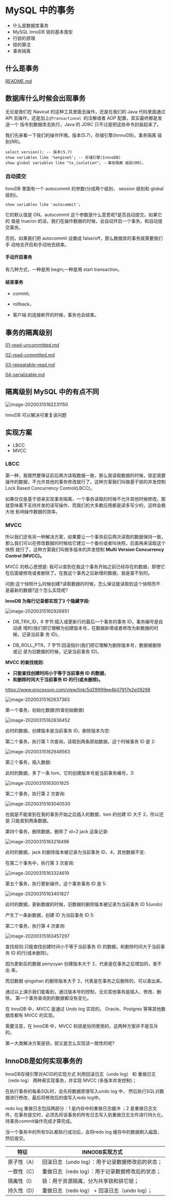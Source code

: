 # MySQL 中的事务

- 什么是数据库事务
- MySQL InnoDB 锁的基本类型
- 行锁的原理
- 锁的算法
- 事务隔离

## 什么是事务

 [README.md](../../../08-transaction/01-database-transaction/README.md) 

## 数据库什么时候会出现事务

无论是我们在 Navicat 的这种工具里面去操作，还是在我们的 Java 代码里面通过 API 去操作，还是加上`@Transactional `的注解或者 AOP 配置，其实最终都是发送一个 指令到数据库去执行，Java 的 JDBC 只不过是把这些命令封装起来了。

我们先来看一下我们的操作环境。版本(5.7)，存储引擎(InnnoDB)，事务隔离 级别(RR)。

```
select version(); -- 版本(5.7)
show variables like '%engine%'; -- 存储引擎(InnnoDB)
show global variables like "tx_isolation"; --事务隔离 级别(RR)。
```

### 自动提交

InnoDB 里面有一个 autocommit 的参数(分成两个级别， session 级别和 global级别)。

```
show variables like 'autocommit';
```

它的默认值是 ON。autocommit 这个参数是什么意思呢?是否自动提交。如果它的 值是 true/on 的话，我们在操作数据的时候，会自动开启一个事务，和自动提交事务。

否则，如果我们把 autocommit 设置成 false/off，那么数据库的事务就需要我们手 动地去开启和手动地去结束。

#### 手动开启事务

有几种方式，一种是用 begin;一种是用 start transaction。

#### 结束事务

- commit;

- rollback，

- 客户端 的连接断开的时候，事务也会结束。

## 事务的隔离级别

 [01-read-uncommitted.md](../../../08-transaction/01-database-transaction/01-read-uncommitted.md) 

 [02-read-committed.md](../../../08-transaction/01-database-transaction/02-read-committed.md) 

 [03-repeatable-read.md](../../../08-transaction/01-database-transaction/03-repeatable-read.md) 

 [04-serializable.md](../../../08-transaction/01-database-transaction/04-serializable.md) 

## 隔离级别 MySQL 中的有点不同

![image-20200315162231150](assets/image-20200315162231150.png)

InnoDB 可以解决可重复读问题

## 实现方案

-  LBCC
- MVCC

### LBCC

第一种，我既然要保证前后两次读取数据一致，那么我读取数据的时候，锁定我要 操作的数据，不允许其他的事务修改就行了。这种方案我们叫做基于锁的并发控制 Lock Based Concurrency Control(LBCC)。

如果仅仅是基于锁来实现事务隔离，一个事务读取的时候不允许其他时候修改，那 就意味着不支持并发的读写操作，而我们的大多数应用都是读多写少的，这样会极大地 影响操作数据的效率。

### MVCC

所以我们还有另一种解决方案，如果要让一个事务前后两次读取的数据保持一致， 那么我们可以在修改数据的时候给它建立一个备份或者叫快照，后面再来读取这个快照 就行了。这种方案我们叫做多版本的并发控制 **Multi Version Concurrency Control (MVCC)。**

MVCC 的核心思想是: 我可以查到在我这个事务开始之前已经存在的数据，即使它 在后面被修改或者删除了。在我这个事务之后新增的数据，我是查不到的。

问题:这个快照什么时候创建?读取数据的时候，怎么保证能读取到这个快照而不 是最新的数据?这个怎么实现呢?

**InnoDB 为每行记录都实现了3 个隐藏字段:**

![image-20200315162926851](assets/image-20200315162926851.png)

- DB_TRX_ID，6 字节:插入或更新行的最后一个事务的事务 ID，事务编号是自动递 增的(我们把它理解为创建版本号，在数据新增或者修改为新数据的时候，记录当前事 务 ID)。

- DB_ROLL_PTR，7 字节:回滚指针(我们把它理解为删除版本号，数据被删除或记 录为旧数据的时候，记录当前事务 ID)。

**MVCC 的查找规则:**

- **只能查找创建时间小于等于当前事务 ID 的数据，**
- **和删除时间大于当前事务 ID 的行(或未删除)。**

https://www.processon.com/view/link/5d29999ee4b07917e2e09298 

![image-20200315162637383](assets/image-20200315162637383.png)

第一个事务，初始化数据(检查初始数据)

![image-20200315162836452](assets/image-20200315162836452.png)

此时的数据，创建版本是当前事务 ID，删除版本为空:

第二个事务，执行第 1 次查询，读取到两条原始数据，这个时候事务 ID 是 2:

![image-20200315162948563](assets/image-20200315162948563.png)

第三个事务，插入数据:

此时的数据，多了一条 tom，它的创建版本号是当前事务编号，3:

![image-20200315163001825](assets/image-20200315163001825.png)

第二个事务，执行第 2 次查询:

![image-20200315163040530](assets/image-20200315163040530.png)

也就是不能查到在我的事务开始之后插入的数据，tom 的创建 ID 大于 2，所以还是 只能查到两条数据。

第四个事务，删除数据，删除了 id=2 jack 这条记录:

![image-20200315163218496](assets/image-20200315163218496.png)

此时的数据，jack 的删除版本被记录为当前事务 ID，4，其他数据不变:

在第二个事务中，执行第 3 次查询:

![image-20200315163324619](assets/image-20200315163324619.png)

第五个事务，执行更新操作，这个事务事务 ID 是 5:

![image-20200315163401827](assets/image-20200315163401827.png)

此时的数据，更新数据的时候，旧数据的删除版本被记录为当前事务 ID 5(undo)

产生了一条新数据，创建 ID 为当前事务 ID 5:

第二个事务，执行第 4 次查询:

![image-20200315163457297](assets/image-20200315163457297.png)

查找规则:只能查找创建时间小于等于当前事务 ID 的数据，和删除时间大于当前事 务 ID 的行(或未删除)。

因为更新后的数据 penyuyan 创建版本大于 2，代表是在事务之后增加的，查不出 来。

而旧数据 qingshan 的删除版本大于 2，代表是在事务之后删除的，可以查出来。

通过以上演示我们能看到，通过版本号的控制，无论其他事务是插入、修改、删除， 第一个事务查询到的数据都没有变化。

在 InnoDB 中，MVCC 是通过 Undo log 实现的。
Oracle、Postgres 等等其他数据库都有 MVCC 的实现。

需要注意，在 InnoDB 中，MVCC 和锁是协同使用的，这两种方案并不是互斥的。 

第一大类解决方案是锁，锁又是怎么实现读一致性的呢?

## InnoDB是如何实现事务的

InnoDB存储引擎对ACID的实现方式
利用回滚日志（undo log） 和 重做日志（redo log） 两种表实现事务，并实现 MVCC (多版本并发控制)；

在执行事务的每条SQL时，会先将数据原值写入undo log 中， 然后执行SQL对数据进行修改，最后将修改后的值写入redo log中。

redo log 重做日志包括两部分：1 是内存中的重做日志缓冲 ；2 是重做日志文件。在事务提交时，必须先将该事务的所有日志写入到重做日志文件进行持久化，待事务commit操作完成才算完成。

当一个事务中的所有SQL都执行成功后，会将redo log 缓存中的数据刷入磁盘，然后提交。

| 特征        | INNODB实现方式                                   |
| ----------- | ------------------------------------------------ |
| 原子性（A） | 回滚日志（undo log）：用于记录数据修改前的状态； |
| 一致性（C） | 重做日志（redo log）：用于记录数据修改后的状态； |
| 隔离性（I） | 锁：用于资源隔离，分为共享锁和排它锁；           |
| 持久性（D） | 重做日志（redo log） + 回滚日志（undo log）；    |

